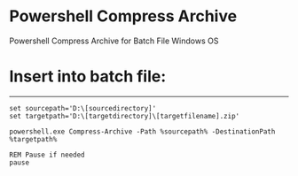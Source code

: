 # Powershell Compress Archive
Powershell Compress Archive for Batch File Windows OS

# Insert into batch file:

--- 
```
set sourcepath='D:\[sourcedirectory]'
set targetpath='D:\[targetdirectory]\[targetfilename].zip'

powershell.exe Compress-Archive -Path %sourcepath% -DestinationPath %targetpath%

REM Pause if needed
pause
```
